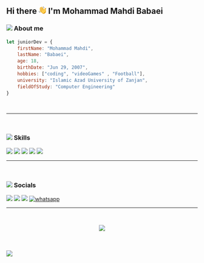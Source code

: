 <h2> Hi there <img src="https://github.com/Mahdi-Babaei/Mahdi-Babaei/blob/main/wave.png?raw=true" width="20px"> I'm Mohammad Mahdi Babaei </h2>


<h3><img src="https://user-images.githubusercontent.com/74038190/216120974-24a76b31-7f39-41f1-a38f-b3c1377cc612.png" width="20px"> About me</h2>

```javascript
let juniorDev = {
    firstName: "Mohammad Mahdi",
    lastName: "Babaei",
    age: 18,
    birthDate: "Jun 29, 2007",
    hobbies: ["coding", "videoGames" , "Football"],
    university: "Islamic Azad University of Zanjan",
    fieldOfStudy: "Computer Engineering"
}
```
<br>

---

<br>


<h3>
    <img src="https://user-images.githubusercontent.com/74038190/216122041-518ac897-8d92-4c6b-9b3f-ca01dcaf38ee.png" width="20px">
    Skills
</h3>

<img src="https://img.shields.io/badge/HTML5-E34F26?style=for-the-badge&logo=html5&logoColor=white"> <img src="https://img.shields.io/badge/CSS3-1572B6?style=for-the-badge&logo=css3&logoColor=white">
<img src="https://img.shields.io/badge/JavaScript-323330?style=for-the-badge&logo=javascript&logoColor=F7DF1E">
<img src="https://img.shields.io/badge/Tailwind_CSS-38B2AC?style=for-the-badge&logo=tailwind-css&logoColor=white">
<img src="https://img.shields.io/badge/Bootstrap-563D7C?style=for-the-badge&logo=bootstrap&logoColor=white">

---

<br>

<h3>
    <img src="https://img.icons8.com/color/48/internet--v1.png" width="20px">
    Socials
</h3>
<a href="https://t.me/lastxfighter"><img src="https://img.icons8.com/fluency/48/telegram-app.png"></a>
<a href="https://instagram.com/lastxfighter"><img src="https://img.icons8.com/fluency/48/instagram-new.png"></a>
<a href="www.linkedin.com/in/mahdi-babaei-149018365"><img src="https://img.icons8.com/fluency/48/linkedin.png"></a>
<a href="https://github.com/Mahdi-Babaei"><img src="https://img.icons8.com/color/48/whatsapp--v1.png" alt="whatsapp"></a>


<br>

---

<br>

<p align="center">
    <img src="https://github-readme-stats.vercel.app/api/top-langs/?username=Mahdi-Babaei&theme=dark&hide_progress=true">
</p>

<br>

<br>

<img src="https://user-images.githubusercontent.com/74038190/225813708-98b745f2-7d22-48cf-9150-083f1b00d6c9.gif">

